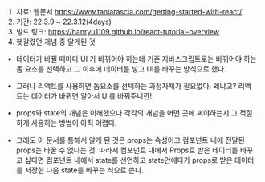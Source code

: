 1. 자료: 웹문서 https://www.taniarascia.com/getting-started-with-react/
2. 기간: 22.3.9 ~ 22.3.12(4days)
3. 빌드 링크: https://hanryu1109.github.io/react-tutorial-overview
4. 헷갈렸던 개념 중 알게된 것
  - 데이터가 바뀔 때마다 UI 가 바뀌어야 하는데 기존 자바스크립트로는 바뀌어야 하는 돔 요소를 선택하고 그 이후에 데이터를 넣고 UI를 바꾸는 방식으로 했다.
  - 그러나 리액트를 사용하면 돔요소를 선택하는 과정자체가 필요없다. 왜냐고? 리액트는 데이터가 바뀌면 알아서 UI를 바꿔주니깐!

  - props와 state의 개념은 이해했으나 각각의 개념을 어떤 곳에 써야하는지 그 적절하게 사용하는 방법이 아직 어렵다.
  - 그래도 이 문서를 통해서 알게 된 것은 props는 속성이고 컴포넌트 내에 전달된 props는 바꿀 수 없다는 것. 따라서 컴포넌트 내에서 Props로 받은 데이터를 바꾸고 싶다면 컴포넌트 내에서 state를 선언하고 state안에다가 props로 받은 데이터를 저장한 다음 state를 바꾸는 식으로 쓴다. 
